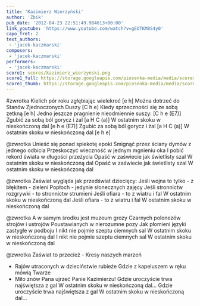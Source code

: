 ```yaml
---
title: 'Kazimierz Wierzyński'
author: 'Zbik'
pub_date: '2012-04-23 22:51:49.984613+00:00'
link_youtube: 'https://www.youtube.com/watch?v=gEOTKM8S4y0'
capo_fret: 2
text_authors:
 - 'jacek-kaczmarski'
composers:
 - 'jacek-kaczmarski'
performers:
 - 'jacek-kaczmarski'
score1: scores/kazimierz_wierzynski.png
score1_full: https://storage.googleapis.com/piosenka-media/media/scores/kazimierz_wierzynski.png
score1_thumb: https://storage.googleapis.com/piosenka-media/media/scores/kazimierz_wierzynski.png.180x0_q85_upscale.jpg
---
```


#zwrotka
Kielich pór roku zgłębiając wielekroć [e h]
Można dotrzeć do Stanów Zjednoczonych Duszy [C h e]
Kiedy sprzeczności się ze sobą zetkną [e h]
Jedno jeszcze pragnienie nieodmiennie suszy: [C h e (E7)]
Zgubić za sobą ból gorycz i żal [a H C (a)]
W ostatnim skoku w nieskończoną dal [e h e (E7)]
Zgubić za sobą ból gorycz i żal [a H C (a)]
W ostatnim skoku w nieskończoną dal [e h e]

@zwrotka
Unieść się ponad spiekotę epoki
Śmignąć przez ściany dymów z jednego odbicia
Przeskoczyć wieczność w jednym mgnieniu oka
I pobić rekord świata w długości przeżycia
Opaść w zaświecie jak świetlisty szal
W ostatnim skoku w nieskończoną dal
Opaść w zaświecie jak świetlisty szal
W ostatnim skoku w nieskończoną dal

@zwrotka
Zaświat wygląda jak przedświat dziecięcy:
Jeśli wojna to tylko - z błękitem - zieleni
Popłoch - jedynie słonecznych zajęcy
Jeśli stronnictw rozgrywki - to stronnictw strumieni
Jeśli ofiara - to z wiatru i fal
W ostatnim skoku w nieskończoną dal
Jeśli ofiara - to z wiatru i fal
W ostatnim skoku w nieskończoną dal

@zwrotka
A w samym środku jest muzeum grozy
Czarnych polonezów strojów i ustrojów
Poustawianych w nierozumne pozy
Jak płomieni języki zastygłe w podboju
I nikt nie pojmie szeptu ciemnych sal
W ostatnim skoku w nieskończoną dal
I nikt nie pojmie szeptu ciemnych sal
W ostatnim skoku w nieskończoną dal

@zwrotka
Zaświat to przecież - Kresy naszych marzeń
- Rajów utraconych w dzieciństwie rubieże
Gdzie z kapeluszem w ręku mówią Twarze
- Miło znów Pana ujrzeć Panie Kazimierzu!
Gdzie uroczyście trwa najświętsza z gal
W ostatnim skoku w nieskończoną dal...
Gdzie uroczyście trwa najświętsza z gal
W ostatnim skoku w nieskończoną dal...